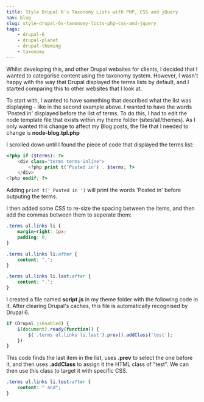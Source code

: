 ```yaml
---
title: Style Drupal 6's Taxonomy Lists with PHP, CSS and jQuery
nav: blog
slug: style-drupal-6s-taxonomy-lists-php-css-and-jquery
tags:
    - drupal-6
    - drupal-planet
    - drupal-theming
    - taxonomy
---
```

Whilst developing this, and other Drupal websites for clients, I decided that I wanted to categorise content using the taxonomy system. However, I wasn't happy with the way that Drupal displayed the terms lists by default, and I started comparing this to other websites that I look at. 

To start with, I wanted to have something that described what the list was displaying - like in the second example above. I wanted to have the words 'Posted in' displayed before the list of terms. To do this, I had to edit the node template file that exists within my theme folder (sites/all/themes). As I only wanted this change to affect my Blog posts, the file that I needed to change is **node-blog.tpl.php**

I scrolled down until I found the piece of code that displayed the terms list:

~~~php
<?php if ($terms): ?>
    <div class="terms terms-inline">
        <?php print t('Posted in') . $terms; ?>
    </div>
<?php endif; ?>
~~~

Adding `print t(' Posted in ')` will print the words 'Posted in' before outputing the terms.

I then added some CSS to re-size the spacing between the items, and then add the commas between them to seperate them:

~~~css
.terms ul.links li {
    margin-right: 1px;
    padding: 0;
}

.terms ul.links li:after {
    content: ",";
}

.terms ul.links li.last:after {
    content: ".";
}
~~~

I created a file named **script.js** in my theme folder with the following code in it. After clearing Drupal's caches, this file is automatically recognised by Drupal 6.

~~~js
if (Drupal.jsEnabled) {
    $(document).ready(function() {
        $('.terms ul.links li.last').prev().addClass('test');
    })
}
~~~

This code finds the last item in the list, uses **.prev** to select the one before it, and then uses **.addClass** to assign it the HTML class of "test". We can then use this class to target it with specific CSS.

~~~css
.terms ul.links li.test:after {
    content: " and";
}
~~~